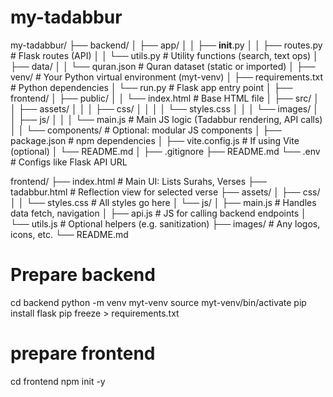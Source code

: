 # my-tadabbur

my-tadabbur/
├── backend/
│   ├── app/
│   │   ├── __init__.py
│   │   ├── routes.py              # Flask routes (API)
│   │   └── utils.py               # Utility functions (search, text ops)
│   ├── data/
│   │   └── quran.json             # Quran dataset (static or imported)
│   ├── venv/                      # Your Python virtual environment (myt-venv)
│   ├── requirements.txt           # Python dependencies
│   └── run.py                     # Flask app entry point
│
├── frontend/
│   ├── public/
│   │   └── index.html             # Base HTML file
│   ├── src/
│   │   ├── assets/
│   │   │   ├── css/
│   │   │   │   └── styles.css
│   │   │   └── images/
│   │   ├── js/
│   │   │   └── main.js            # Main JS logic (Tadabbur rendering, API calls)
│   │   └── components/            # Optional: modular JS components
│   ├── package.json               # npm dependencies
│   ├── vite.config.js             # If using Vite (optional)
│   └── README.md
│
├── .gitignore
├── README.md
└── .env                           # Configs like Flask API URL


frontend/
├── index.html                  # Main UI: Lists Surahs, Verses
├── tadabbur.html               # Reflection view for selected verse
├── assets/
│   ├── css/
│   │   └── styles.css          # All styles go here
│   └── js/
│       ├── main.js             # Handles data fetch, navigation
│       ├── api.js              # JS for calling backend endpoints
│       └── utils.js            # Optional helpers (e.g. sanitization)
├── images/                     # Any logos, icons, etc.
└── README.md















# Prepare backend
cd backend
python -m venv myt-venv
source myt-venv/bin/activate
pip install flask
pip freeze > requirements.txt

# prepare frontend
cd frontend
npm init -y
